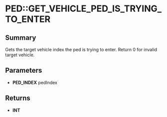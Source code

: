 # PED::GET_VEHICLE_PED_IS_TRYING_TO_ENTER

## Summary
Gets the target vehicle index the ped is trying to enter. Return 0 for invalid target vehicle.

## Parameters
* **PED_INDEX** pedIndex

## Returns
* **INT**